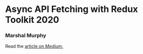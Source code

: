 # Async API Fetching with Redux Toolkit 2020

### Marshal Murphy

Read the [article on *Medium.*](https://medium.com/@marshalmurphy/async-api-fetching-with-redux-toolkit-2020-8623ff9da267)
